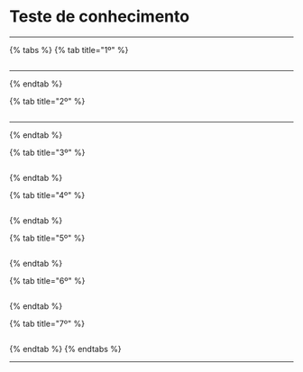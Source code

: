 # Teste de conhecimento

***

{% tabs %}
{% tab title="1º" %}
<figure><img src="../../.gitbook/assets/image (42).png" alt=""><figcaption></figcaption></figure>

***
{% endtab %}

{% tab title="2º" %}
<figure><img src="../../.gitbook/assets/image (41).png" alt=""><figcaption></figcaption></figure>

***
{% endtab %}

{% tab title="3º" %}
<figure><img src="../../.gitbook/assets/image (7) (1).png" alt=""><figcaption></figcaption></figure>
{% endtab %}

{% tab title="4º" %}
<figure><img src="../../.gitbook/assets/image (8) (1).png" alt=""><figcaption></figcaption></figure>
{% endtab %}

{% tab title="5º" %}
<figure><img src="../../.gitbook/assets/image (18).png" alt=""><figcaption></figcaption></figure>
{% endtab %}

{% tab title="6º" %}
<figure><img src="../../.gitbook/assets/image (19).png" alt=""><figcaption></figcaption></figure>
{% endtab %}

{% tab title="7º" %}
<figure><img src="../../.gitbook/assets/image (20).png" alt=""><figcaption></figcaption></figure>
{% endtab %}
{% endtabs %}

***
